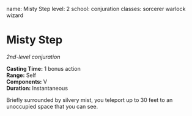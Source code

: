 name: Misty Step level: 2 school: conjuration classes: sorcerer warlock wizard

# Misty Step
_2nd-level conjuration_

**Casting Time:** 1 bonus action    
**Range:** Self    
**Components:** V    
**Duration:** Instantaneous

Briefly surrounded by silvery mist, you teleport up to 30 feet to an unoccupied space that you can see. 